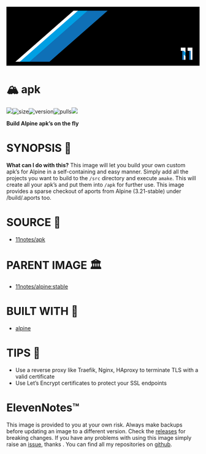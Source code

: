 ![Banner](https://github.com/11notes/defaults/blob/main/static/img/banner.png?raw=true)

# 🏔️ apk
[<img src="https://img.shields.io/badge/github-source-blue?logo=github&color=040308">](https://github.com/11notes/docker-apk)![size](https://img.shields.io/docker/image-size/11notes/apk/3.21-stable?color=0eb305)![version](https://img.shields.io/docker/v/11notes/apk/3.21-stable?color=eb7a09)![pulls](https://img.shields.io/docker/pulls/11notes/apk?color=2b75d6)[<img src="https://img.shields.io/github/issues/11notes/docker-apk?color=7842f5">](https://github.com/11notes/docker-apk/issues)

**Build Alpine apk’s on the fly**

# SYNOPSIS 📖
**What can I do with this?** This image will let you build your own custom apk’s for Alpine in a self-containing and easy manner. Simply add all the projects you want to build to the ```/src``` directory and execute ```amake```. This will create all your apk’s and put them into ```/apk``` for further use. This image provides a sparse checkout of aports from Alpine (3.21-stable) under /build/.aports too.

# SOURCE 💾
* [11notes/apk](https://github.com/11notes/docker-apk)

# PARENT IMAGE 🏛️
* [11notes/alpine:stable](https://hub.docker.com/r/11notes/alpine)

# BUILT WITH 🧰
* [alpine](https://alpinelinux.org)

# TIPS 📌
* Use a reverse proxy like Traefik, Nginx, HAproxy to terminate TLS with a valid certificate
* Use Let’s Encrypt certificates to protect your SSL endpoints

# ElevenNotes™️
This image is provided to you at your own risk. Always make backups before updating an image to a different version. Check the [releases](https://github.com/11notes/docker-apk/releases) for breaking changes. If you have any problems with using this image simply raise an [issue](https://github.com/11notes/docker-apk/issues), thanks . You can find all my repositories on [github](https://github.com/11notes?tab=repositories).